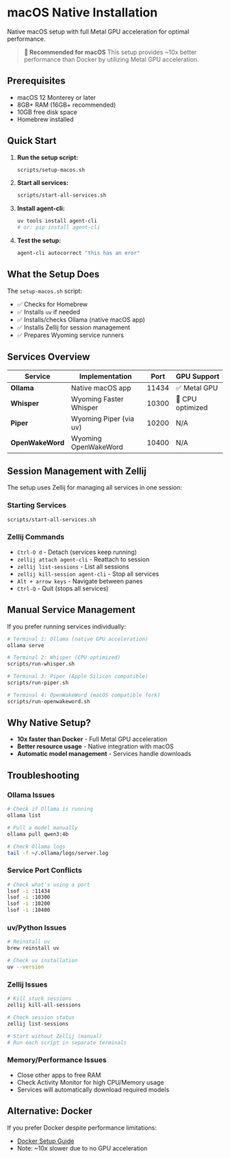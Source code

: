 # macOS Native Installation

Native macOS setup with full Metal GPU acceleration for optimal performance.

> **🍎 Recommended for macOS**
> This setup provides ~10x better performance than Docker by utilizing Metal GPU acceleration.

## Prerequisites

- macOS 12 Monterey or later
- 8GB+ RAM (16GB+ recommended)
- 10GB free disk space
- Homebrew installed

## Quick Start

1. **Run the setup script:**

   ```bash
   scripts/setup-macos.sh
   ```

2. **Start all services:**

   ```bash
   scripts/start-all-services.sh
   ```

3. **Install agent-cli:**

   ```bash
   uv tools install agent-cli
   # or: pip install agent-cli
   ```

4. **Test the setup:**
   ```bash
   agent-cli autocorrect "this has an eror"
   ```

## What the Setup Does

The `setup-macos.sh` script:

- ✅ Checks for Homebrew
- ✅ Installs `uv` if needed
- ✅ Installs/checks Ollama (native macOS app)
- ✅ Installs Zellij for session management
- ✅ Prepares Wyoming service runners

## Services Overview

| Service          | Implementation         | Port  | GPU Support      |
| ---------------- | ---------------------- | ----- | ---------------- |
| **Ollama**       | Native macOS app       | 11434 | ✅ Metal GPU     |
| **Whisper**      | Wyoming Faster Whisper | 10300 | 🔧 CPU optimized |
| **Piper**        | Wyoming Piper (via uv) | 10200 | N/A              |
| **OpenWakeWord** | Wyoming OpenWakeWord   | 10400 | N/A              |

## Session Management with Zellij

The setup uses Zellij for managing all services in one session:

### Starting Services

```bash
scripts/start-all-services.sh
```

### Zellij Commands

- `Ctrl-O d` - Detach (services keep running)
- `zellij attach agent-cli` - Reattach to session
- `zellij list-sessions` - List all sessions
- `zellij kill-session agent-cli` - Stop all services
- `Alt + arrow keys` - Navigate between panes
- `Ctrl-Q` - Quit (stops all services)

## Manual Service Management

If you prefer running services individually:

```bash
# Terminal 1: Ollama (native GPU acceleration)
ollama serve

# Terminal 2: Whisper (CPU optimized)
scripts/run-whisper.sh

# Terminal 3: Piper (Apple Silicon compatible)
scripts/run-piper.sh

# Terminal 4: OpenWakeWord (macOS compatible fork)
scripts/run-openwakeword.sh
```

## Why Native Setup?

- **10x faster than Docker** - Full Metal GPU acceleration
- **Better resource usage** - Native integration with macOS
- **Automatic model management** - Services handle downloads

## Troubleshooting

### Ollama Issues

```bash
# Check if Ollama is running
ollama list

# Pull a model manually
ollama pull qwen3:4b

# Check Ollama logs
tail -f ~/.ollama/logs/server.log
```

### Service Port Conflicts

```bash
# Check what's using a port
lsof -i :11434
lsof -i :10300
lsof -i :10200
lsof -i :10400
```

### uv/Python Issues

```bash
# Reinstall uv
brew reinstall uv

# Check uv installation
uv --version
```

### Zellij Issues

```bash
# Kill stuck sessions
zellij kill-all-sessions

# Check session status
zellij list-sessions

# Start without Zellij (manual)
# Run each script in separate terminals
```

### Memory/Performance Issues

- Close other apps to free RAM
- Check Activity Monitor for high CPU/Memory usage
- Services will automatically download required models

## Alternative: Docker

If you prefer Docker despite performance limitations:

- [Docker Setup Guide](docker.md)
- Note: ~10x slower due to no GPU acceleration
